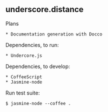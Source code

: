 underscore.distance
-------------------

Plans

    * Documentation generation with Docco

Dependencies, to run:

    * Undercore.js

Dependencies, to develop:

    * CoffeeScript
    * Jasmine-node

Run test suite:

    $ jasmine-node --coffee .
